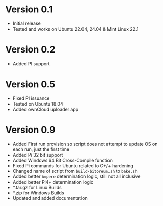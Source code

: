 # Version 0.1
- Initial release
- Tested and works on Ubuntu 22.04, 24.04 & Mint Linux 22.1

# Version 0.2
- Added PI support

# Version 0.5
- Fixed PI issuance
- Tested on Ubuntu 18.04
- Added ownCloud uploader app

# Version 0.9
- Added First run provision so script does not attempt to update OS on each run, just the first time
- Added Pi 32 bit support
- Added Windows 64 Bit Cross-Compile function
- Fixed Pi commands for Ubuntu related to C+/+ hardening
- Changed name of script from `build-bitoreum.sh` to `bake.sh`
- Added better `Ampere` determination logic, still not all inclusive
- Added better Pi4+ determination logic
- *.tar.gz for Linux Builds
- *.zip for Windows Builds
- Updated and added documentation